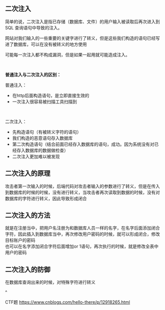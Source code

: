 ## **二次注入**
简单的说，二次注入是指已存储（数据库、文件）的用户输入被读取后再次进入到 SQL 查询语句中导致的注入。

网站对我们输入的一些重要的关键字进行了转义，但是这些我们构造的语句已经写进了数据库，可以在没有被转义的地方使用

可能每一次注入都不构成漏洞，但是如果一起用就可能造成注入。

 

**普通注入与二次注入的区别：**

普通注入：

* 在http后面构造语句，是立即直接生效的
* 一次注入很容易被扫描工具扫描到

 

二次注入：

* 先构造语句（有被转义字符的语句）
* 我们构造的恶意语句存入数据库
* 第二次构造语句（结合前面已经存入数据库的语句，成功。因为系统没有对已经存入数据库的数据做检查）
* 二次注入更加难以被发现



## 二次注入的原理

攻击者第一次输入的时候，后端代码对攻击者输入的参数进行了转义，但是在传入到数据库的时候的时候，没有进行转义，当攻击者再次读取到数据的时候，没有对数据库的字符进行转义，因此导致形成闭合

## []()二次注入的方法

就是在注册当中，把用户名注册为和数据库人员一样的名字，在名字后面添加闭合字符，因此插入到数据库当中，再次修改用户密码的时候，就可以形成闭合，修改目标账户的密码\
也可以在名字添加闭合字符后面增加or 1语句，再次执行的时候，就是修改全表中用户的密码

## []()二次注入的防御

在数据库查询出来的时候，对特殊字符进行转义


^

CTF题
<https://www.cnblogs.com/hello-there/p/12918265.html>
